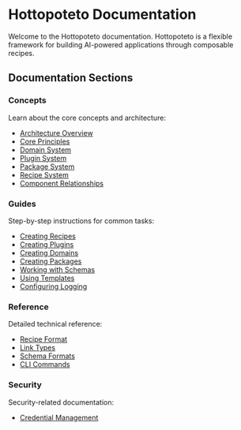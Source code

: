 # Hottopoteto Documentation

Welcome to the Hottopoteto documentation. Hottopoteto is a flexible framework for building AI-powered applications through composable recipes.

## Documentation Sections

### Concepts

Learn about the core concepts and architecture:

- [Architecture Overview](concepts/architecture.md)
- [Core Principles](concepts/principles.md)
- [Domain System](concepts/domains.md)
- [Plugin System](concepts/plugins.md)
- [Package System](concepts/packages.md)
- [Recipe System](concepts/recipes.md)
- [Component Relationships](concepts/components.md)

### Guides

Step-by-step instructions for common tasks:

- [Creating Recipes](guides/creating-recipes.md)
- [Creating Plugins](guides/creating-plugins.md)
- [Creating Domains](guides/creating-domains.md)
- [Creating Packages](guides/creating-packages.md)
- [Working with Schemas](guides/using-schemae.md)
- [Using Templates](guides/using-templates.md)
- [Configuring Logging](guides/configuring-logging.md)

### Reference

Detailed technical reference:

- [Recipe Format](reference/recipe-format.md)
- [Link Types](reference/link-types.md)
- [Schema Formats](reference/schema-formats.md)
- [CLI Commands](reference/cli-commands.md)

### Security

Security-related documentation:

- [Credential Management](security/credentials.md)
